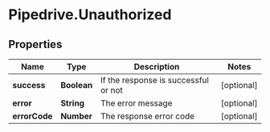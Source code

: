 # Pipedrive.Unauthorized

## Properties

Name | Type | Description | Notes
------------ | ------------- | ------------- | -------------
**success** | **Boolean** | If the response is successful or not | [optional] 
**error** | **String** | The error message | [optional] 
**errorCode** | **Number** | The response error code | [optional] 


